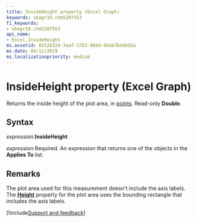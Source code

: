 ```yaml
---
title: InsideHeight property (Excel Graph)
keywords: vbagr10.chm5207553
f1_keywords:
- vbagr10.chm5207553
api_name:
- Excel.InsideHeight
ms.assetid: 02528324-3aaf-17b3-984d-96ab7b446d5a
ms.date: 04/11/2019
ms.localizationpriority: medium
---
```



# InsideHeight property (Excel Graph)

Returns the inside height of the plot area, in [points](../language/glossary/vbe-glossary.md#point). Read-only **Double**.

## Syntax

_expression_.**InsideHeight**

_expression_ Required. An expression that returns one of the objects in the **Applies To** list.

## Remarks

The plot area used for this measurement doesn't include the axis labels. The **[Height](excel.height.md)** property for the plot area uses the bounding rectangle that includes the axis labels.

[!include[Support and feedback](~/includes/feedback-boilerplate.md)]